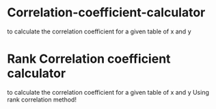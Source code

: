 # Correlation-coefficient-calculator
to calculate the correlation coefficient for a given table of x and y
# Rank Correlation coefficient calculator
to calculate the correlation coefficient for a given table of x and y 
Using rank correlation method!
